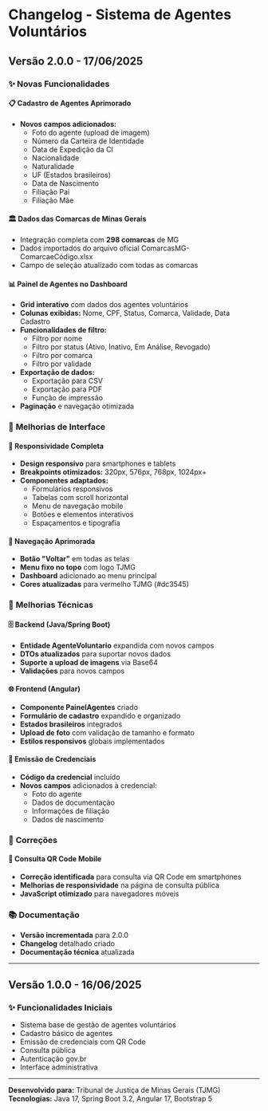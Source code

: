 # Changelog - Sistema de Agentes Voluntários

## Versão 2.0.0 - 17/06/2025

### ✨ Novas Funcionalidades

#### 📋 **Cadastro de Agentes Aprimorado**
- **Novos campos adicionados:**
  - Foto do agente (upload de imagem)
  - Número da Carteira de Identidade
  - Data de Expedição da CI
  - Nacionalidade
  - Naturalidade
  - UF (Estados brasileiros)
  - Data de Nascimento
  - Filiação Pai
  - Filiação Mãe

#### 🏛️ **Dados das Comarcas de Minas Gerais**
- Integração completa com **298 comarcas** de MG
- Dados importados do arquivo oficial ComarcasMG-ComarcaeCódigo.xlsx
- Campo de seleção atualizado com todas as comarcas

#### 📊 **Painel de Agentes no Dashboard**
- **Grid interativo** com dados dos agentes voluntários
- **Colunas exibidas:** Nome, CPF, Status, Comarca, Validade, Data Cadastro
- **Funcionalidades de filtro:**
  - Filtro por nome
  - Filtro por status (Ativo, Inativo, Em Análise, Revogado)
  - Filtro por comarca
  - Filtro por validade
- **Exportação de dados:**
  - Exportação para CSV
  - Exportação para PDF
  - Função de impressão
- **Paginação** e navegação otimizada

### 🎨 **Melhorias de Interface**

#### 📱 **Responsividade Completa**
- **Design responsivo** para smartphones e tablets
- **Breakpoints otimizados:** 320px, 576px, 768px, 1024px+
- **Componentes adaptados:**
  - Formulários responsivos
  - Tabelas com scroll horizontal
  - Menu de navegação mobile
  - Botões e elementos interativos
  - Espaçamentos e tipografia

#### 🧭 **Navegação Aprimorada**
- **Botão "Voltar"** em todas as telas
- **Menu fixo no topo** com logo TJMG
- **Dashboard** adicionado ao menu principal
- **Cores atualizadas** para vermelho TJMG (#dc3545)

### 🔧 **Melhorias Técnicas**

#### 🗄️ **Backend (Java/Spring Boot)**
- **Entidade AgenteVoluntario** expandida com novos campos
- **DTOs atualizados** para suportar novos dados
- **Suporte a upload de imagens** via Base64
- **Validações** para novos campos

#### 🌐 **Frontend (Angular)**
- **Componente PainelAgentes** criado
- **Formulário de cadastro** expandido e organizado
- **Estados brasileiros** integrados
- **Upload de foto** com validação de tamanho e formato
- **Estilos responsivos** globais implementados

#### 📄 **Emissão de Credenciais**
- **Código da credencial** incluído
- **Novos campos** adicionados à credencial:
  - Foto do agente
  - Dados de documentação
  - Informações de filiação
  - Dados de nascimento

### 🐛 **Correções**

#### 📱 **Consulta QR Code Mobile**
- **Correção identificada** para consulta via QR Code em smartphones
- **Melhorias de responsividade** na página de consulta pública
- **JavaScript otimizado** para navegadores móveis

### 📚 **Documentação**
- **Versão incrementada** para 2.0.0
- **Changelog** detalhado criado
- **Documentação técnica** atualizada

---

## Versão 1.0.0 - 16/06/2025

### ✨ Funcionalidades Iniciais
- Sistema base de gestão de agentes voluntários
- Cadastro básico de agentes
- Emissão de credenciais com QR Code
- Consulta pública
- Autenticação gov.br
- Interface administrativa

---

**Desenvolvido para:** Tribunal de Justiça de Minas Gerais (TJMG)  
**Tecnologias:** Java 17, Spring Boot 3.2, Angular 17, Bootstrap 5

